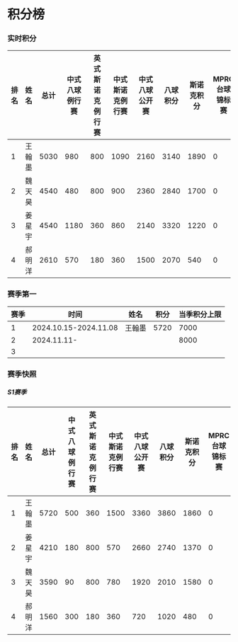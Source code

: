 # 积分榜

### 实时积分

| 排名 | 姓名   | 总计 | 中式八球例行赛 | 英式斯诺克例行赛 | 中式斯诺克例行赛 | 中式八球公开赛 | 八球积分 | 斯诺克积分 | MPRC台球锦标赛 |
| ---- | ----- | ---- | ------------ | --------------- | --------------- | ------------  | ------- | --------- | ------------- |
| 1    | 王翰墨 | 5030 | 980          | 800             | 1090            | 2160         | 3140     | 1890      | 0            |
| 2    | 魏天昊 | 4540 | 480          | 800             | 900             | 2360         | 2840     | 1700      | 0            |
| 3    | 姜星宇 | 4540 | 1180         | 360             | 860             | 2140         | 3320     | 1220      | 0            |
| 4    | 郝明洋 | 2610 | 570          | 180             | 360             | 1500         | 2070     | 540       | 0            |

### 赛季第一

| 赛季 | 时间                  | 姓名   | 积分 | 当季积分上限  |
| ---- | -------------------- | ------ | ---- | ------------ |
| 1    | 2024.10.15-2024.11.08 | 王翰墨 | 5720 | 7000         |
| 2    | 2024.11.11-           |       |      | 8000         |
| 3    |                       |       |      |              |

### 赛季快照

##### S1赛季

| 排名 | 姓名   | 总计 | 中式八球例行赛 | 英式斯诺克例行赛 | 中式斯诺克例行赛 | 中式八球公开赛 | 八球积分 | 斯诺克积分 | MPRC台球锦标赛 |
| ---- | ----- | ---- | ------------ | --------------- | --------------- | ------------  | ------- | --------- | ------------- |
| 1    | 王翰墨 | 5720 | 500          | 360             | 1500            | 3360         | 3860     | 1860      | 0            |
| 2    | 姜星宇 | 4210 | 180          | 800             | 570             | 2660         | 2740     | 1370      | 0            |
| 3    | 魏天昊 | 3590 | 90           | 800             | 780             | 1920         | 2010     | 1580      | 0            |
| 4    | 郝明洋 | 1560 | 300          | 180             | 360             | 720          | 1020     | 480       | 0            |

